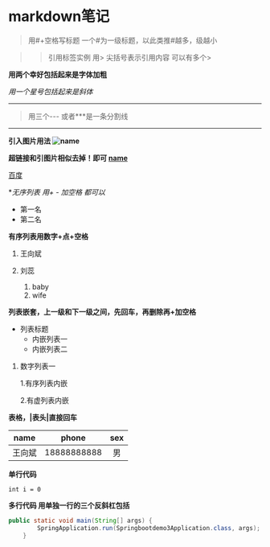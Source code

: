 

# markdown笔记

> 用#+空格写标题 一个#为一级标题，以此类推#越多，级越小

> >
> >
> >引用标签实例 用> 尖括号表示引用内容 可以有多个>

**用两个幸好包括起来是字体加粗**

*用一个星号包括起来是斜体*

---

> 用三个--- 或者***是一条分割线

***

**引入图片用法 ![name](D:\Camera\10.1\Camera\IMG_20191002_162100.jpg)**

**超链接和引图片相似去掉！即可 [name](http://baidu.com)**

[百度](http://baidu.com)

**无序列表 用+ - *加空格 都可以**

+ 第一名
+ 第二名

**有序列表用数字+点+空格**

1. 王向斌

2. 刘蕊
   1. baby
   2. wife

**列表嵌套，上一级和下一级之间，先回车，再删除再+加空格**

- 列表标题
  + 内嵌列表一
  + 内嵌列表二

1. 数字列表一

   1.有序列表内嵌

   2.有虚列表内嵌

**表格，|表头|直接回车**

|  name  |    phone    | sex  |
| :----: | :---------: | :--: |
| 王向斌 | 18888888888 |  男  |

**单行代码**

`int i = 0`

**多行代码 用单独一行的三个反斜杠包括**

``````java
public static void main(String[] args) {
        SpringApplication.run(Springbootdemo3Application.class, args);
    }
``````

